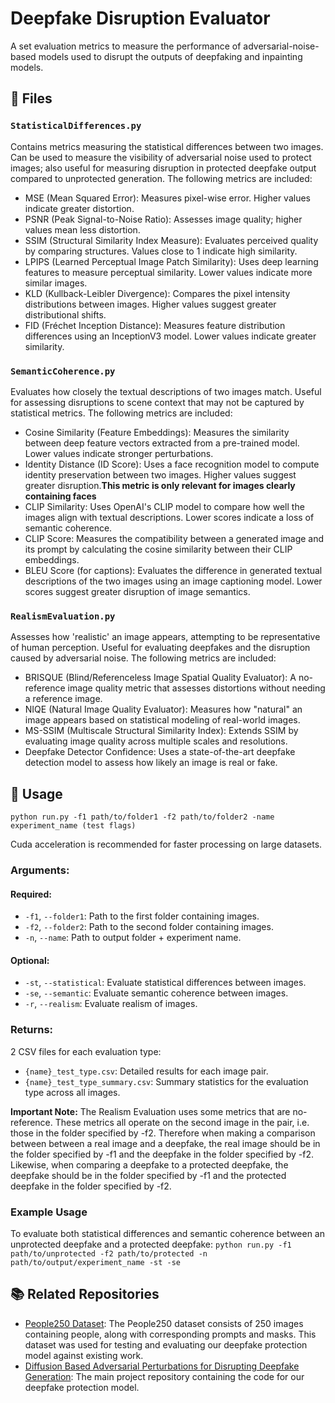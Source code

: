 # Deepfake Disruption Evaluator
A set evaluation metrics to measure the performance of adversarial-noise-based models used to disrupt the outputs of deepfaking and inpainting models.
## 📂 Files
### `StatisticalDifferences.py`
Contains metrics measuring the statistical differences between two images. Can be used to measure the visibility of adversarial noise used to protect images; also useful for measuring disruption in protected deepfake output compared to unprotected generation.
The following metrics are included:
- MSE (Mean Squared Error): Measures pixel-wise error. Higher values indicate greater distortion.
- PSNR (Peak Signal-to-Noise Ratio): Assesses image quality; higher values mean less distortion.
- SSIM (Structural Similarity Index Measure): Evaluates perceived quality by comparing structures. Values close to 1 indicate high similarity.
- LPIPS (Learned Perceptual Image Patch Similarity): Uses deep learning features to measure perceptual similarity. Lower values indicate more similar images.
- KLD (Kullback-Leibler Divergence): Compares the pixel intensity distributions between images. Higher values suggest greater distributional shifts.
- FID (Fréchet Inception Distance): Measures feature distribution differences using an InceptionV3 model. Lower values indicate greater similarity.
### `SemanticCoherence.py`
Evaluates how closely the textual descriptions of two images match. Useful for assessing disruptions to scene context that may not be captured by statistical metrics.
The following metrics are included:
- Cosine Similarity (Feature Embeddings): Measures the similarity between deep feature vectors extracted from a pre-trained model. Lower values indicate stronger perturbations.
- Identity Distance (ID Score): Uses a face recognition model to compute identity preservation between two images. Higher values suggest greater disruption.**This metric is only relevant for images clearly containing faces**
- CLIP Similarity: Uses OpenAI's CLIP model to compare how well the images align with textual descriptions. Lower scores indicate a loss of semantic coherence.
- CLIP Score: Measures the compatibility between a generated image and its prompt by calculating the cosine similarity between their CLIP embeddings.
- BLEU Score (for captions): Evaluates the difference in generated textual descriptions of the two images using an image captioning model. Lower scores suggest greater disruption of image semantics.
### `RealismEvaluation.py`
Assesses how 'realistic' an image appears, attempting to be representative of human perception. Useful for evaluating deepfakes and the disruption caused by adversarial noise.
The following metrics are included:
- BRISQUE (Blind/Referenceless Image Spatial Quality Evaluator): A no-reference image quality metric that assesses distortions without needing a reference image.
- NIQE (Natural Image Quality Evaluator): Measures how "natural" an image appears based on statistical modeling of real-world images.
- MS-SSIM (Multiscale Structural Similarity Index): Extends SSIM by evaluating image quality across multiple scales and resolutions.
- Deepfake Detector Confidence: Uses a state-of-the-art deepfake detection model to assess how likely an image is real or fake.

## 📝 Usage
`python run.py -f1 path/to/folder1 -f2 path/to/folder2 -name experiment_name (test flags)`

Cuda acceleration is recommended for faster processing on large datasets.

### Arguments:
#### Required:
- `-f1`, `--folder1`: Path to the first folder containing images.
- `-f2`, `--folder2`: Path to the second folder containing images.
- `-n`, `--name`: Path to output folder + experiment name.

#### Optional:
- `-st`, `--statistical`: Evaluate statistical differences between images.
- `-se`, `--semantic`: Evaluate semantic coherence between images.
- `-r`, `--realism`: Evaluate realism of images.

### Returns:
2 CSV files for each evaluation type:
- `{name}_test_type.csv`: Detailed results for each image pair.
- `{name}_test_type_summary.csv`: Summary statistics for the evaluation type across all images.

**Important Note:** The Realism Evaluation uses some metrics that are no-reference. These metrics all operate on the second image in the pair, i.e. those in the folder specified by -f2. Therefore when making a comparison between between a real image and a deepfake, the real image should be in the folder specified by -f1 and the deepfake in the folder specified by -f2. Likewise, when comparing a deepfake to a protected deepfake, the deepfake should be in the folder specified by -f1 and the protected deepfake in the folder specified by -f2.

### Example Usage
To evaluate both statistical differences and semantic coherence between an unprotected deepfake and a protected deepfake:
`python run.py -f1 path/to/unprotected -f2 path/to/protected -n path/to/output/experiment_name -st -se`

## 📚 Related Repositories 

- [People250 Dataset](https://github.com/Alf4ed/fourth-year-project-dataset): The People250 dataset consists of 250 images containing people, along with corresponding prompts and masks. This dataset was used for testing and evaluating our deepfake protection model against existing work.
- [ Diffusion Based Adversarial Perturbations for Disrupting Deepfake Generation](https://github.com/JakubCzarlinski/fourth-year-project): The main project repository containing the code for our deepfake protection model.
